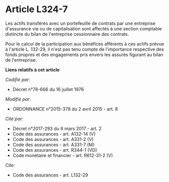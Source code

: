 # Article L324-7

Les actifs transférés avec un portefeuille de contrats par une entreprise d'assurance vie ou de capitalisation sont affectés
à une section comptable distincte du bilan de l'entreprise cessionnaire des contrats. 

Pour le calcul de la participation aux bénéfices afférents à ces actifs prévue à l'article L. 132-29, il n'est pas tenu
compte de l'importance respective des fonds propres et des engagements pris envers les assurés figurant au bilan de
l'entreprise.

**Liens relatifs à cet article**

_Codifié par_:

  - Décret n°76-666 du 16 juillet 1976

_Modifié par_:

  - ORDONNANCE n°2015-378 du 2 avril 2015 - art. 8

_Cité par_:

  - Décret n°2017-293 du 6 mars 2017 - art. 2
  - Code des assurances - art. A132-14 (V)
  - Code des assurances - art. A331-2 (V)
  - Code des assurances - art. A331-7 (M)
  - Code des assurances - art. R344-1 (VD)
  - Code monétaire et financier - art. R612-31-2 (V)

_Cite_:

  - Code des assurances - art. L132-29
